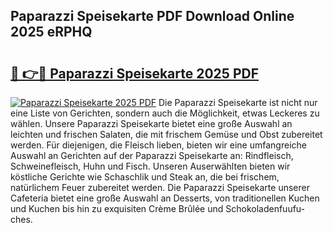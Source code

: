 ## Paparazzi Speisekarte PDF Download Online 2025 eRPHQ

# <h2><a href="http://gcc07au.nevu.top/?p=Paparazzi+Speisekarte">🔗 👉🔴 Paparazzi Speisekarte 2025 PDF</a></h2>

[![Paparazzi Speisekarte 2025 PDF](https://i.imgur.com/dBaPXMq.png)](http://gcc07au.nevu.top/?p=Paparazzi+Speisekarte)
Die Paparazzi Speisekarte ist nicht nur eine Liste von Gerichten, sondern auch die Möglichkeit, etwas Leckeres zu wählen. Unsere Paparazzi Speisekarte bietet eine große Auswahl an leichten und frischen Salaten, die mit frischem Gemüse und Obst zubereitet werden. Für diejenigen, die Fleisch lieben, bieten wir eine umfangreiche Auswahl an Gerichten auf der Paparazzi Speisekarte an: Rindfleisch, Schweinefleisch, Huhn und Fisch. Unseren Auserwählten bieten wir köstliche Gerichte wie Schaschlik und Steak an, die bei frischem, natürlichem Feuer zubereitet werden. Die Paparazzi Speisekarte unserer Cafeteria bietet eine große Auswahl an Desserts, von traditionellen Kuchen und Kuchen bis hin zu exquisiten Crème Brûlée und Schokoladenfuufu-ches.
